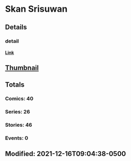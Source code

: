 # Skan  Srisuwan 
## Details
### detail
#### [Link](http://marvel.com/comics/creators/13080/s_skan?utm_campaign=apiRef&utm_source=225578a89fc76f3d20fbffda5d17a88d)
## [Thumbnail](http://i.annihil.us/u/prod/marvel/i/mg/b/40/image_not_available.jpg)
## Totals
### Comics: 40
### Series: 26
### Stories: 46
### Events: 0
## Modified: 2021-12-16T09:04:38-0500